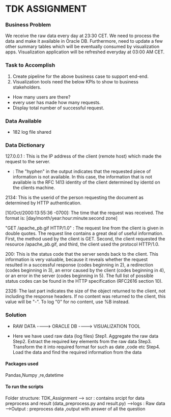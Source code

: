# TDK ASSIGNMENT
### Business Problem
We receive the raw data every day at 23:30 CET. We need to process the data and make it available in Oracle DB. Furthermore, need to update a few other summary tables which will be eventually consumed by visualization apps. Visualization application will be refreshed everyday at 03:00 AM CET.

### Task to Accomplish
1. Create pipeline for the above business case to support end-end.
2. Visualization tools need the below KPIs to show to business stakeholders.
- How many users are there?
- every user has made how many requests.
- Display total number of successful request.

### Data Available
- 182 log file shared 

### Data Dictionary
127.0.0.1 : This is the IP address of the client (remote host) which made the request to the server.

- : The "hyphen" in the output indicates that the requested piece of information is not available. In this case, the information that is not available is the RFC 1413 identity of the client determined by identd on the clients machine. 

2134: This is the userid of the person requesting the document as determined by HTTP authentication. 

[10/Oct/2000:13:55:36 -0700]: The time that the request was received. The format is: [day/month/year:hour:minute:second zone]

"GET /apache_pb.gif HTTP/1.0" : The request line from the client is given in double quotes. The request line contains a great deal of useful information. First, the method used by the client is GET. Second, the client requested the resource /apache_pb.gif, and third, the client used the protocol HTTP/1.0. 

200: This is the status code that the server sends back to the client. This information is very valuable, because it reveals whether the request resulted in a successful response (codes beginning in 2), a redirection (codes beginning in 3), an error caused by the client (codes beginning in 4), or an error in the server (codes beginning in 5). The full list of possible status codes can be found in the HTTP specification (RFC2616 section 10).

2326: The last part indicates the size of the object returned to the client, not including the response headers. If no content was returned to the client, this value will be "-". To log "0" for no content, use %B instead.


### Solution

- RAW DATA ----> ORACLE DB ----> VISUALIZATION TOOL

- Here we have used raw data (log files)
Step1. Aggregate the raw data
Step2. Extract the required key elements from the raw data
Step3. Transform the it into required format for such as date ,code etc
Step4. Load the data and find the required information from the data

#### Packages used 
Pandas,Numpy ,re,datetime

#### To run the scripts

Folder structure:
TDK_Assignment
    --> scr : contains srcipt for data preprocess and result (data_preprocess.py and result.py)
    -->logs : Raw data
    -->Output : preprocess data ,output with answer of all the question
    




